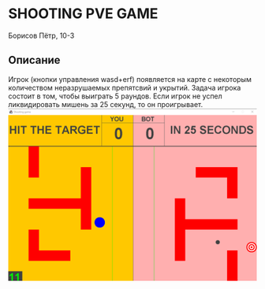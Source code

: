 # SHOOTING PVE GAME
Борисов Пётр, 10-3
## Описание
Игрок (кнопки управления wasd+erf) появляется на карте с некоторым количеством 
неразрушаемых препятсвий и укрытий. Задача игрокa состоит в том, чтобы выиграть
5 раундов. Если игрок не успел ликвидировать мишень за 25 секунд, то он проигрывает. 
![img.png](img.png)
